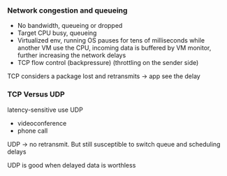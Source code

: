 ### Network congestion and queueing
- No bandwidth, queueing or dropped
- Target CPU busy, queueing
- Virtualized env, running OS pauses for tens of milliseconds while another VM 
use the CPU, incoming data is buffered by VM monitor, further increasing the network delays
- TCP flow control  (backpressure) (throttling on the sender side)

TCP considers a package lost and retransmits -> app see the delay

### TCP Versus UDP
latency-sensitive use UDP
- videoconference
- phone call

UDP -> no retransmit. But still susceptible to switch queue and scheduling delays

UDP is good when delayed data is worthless


